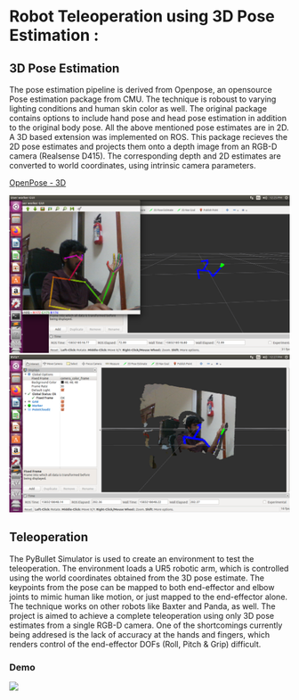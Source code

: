 # Robot Teleoperation using 3D Pose Estimation :

## 3D Pose Estimation
The pose estimation pipeline is derived from Openpose, an opensource Pose estimation package from CMU. The technique is roboust to varying lighting conditions and human skin color as well. The original package contains options to include hand pose and head pose estimation in addition to the original body pose. All the above mentioned pose estimates are in 2D.
A 3D based extension was implemented on ROS. This package recieves the 2D pose estimates and projects them onto a depth image from an RGB-D camera (Realsense D415). The corresponding depth and 2D estimates are converted to world coordinates, using intrinsic camera parameters.

[OpenPose - 3D](https://github.com/anushl9o5/openpose_ros)

![](pose_samples/sample3d_1.png)
![](pose_samples/sample3d_2.png)

## Teleoperation

The PyBullet Simulator is used to create an environment to test the teleoperation. The environment loads a UR5 robotic arm, which is controlled using the world coordinates obtained from the 3D pose estimate. The keypoints from the pose can be mapped to both end-effector and elbow joints to mimic human like motion, or just mapped to the end-effector alone. The technique works on other robots like Baxter and Panda, as well. The project is aimed to achieve a complete teleoperation using only 3D pose estimates from a single RGB-D camera. One of the shortcomings currently being addresed is the lack of accuracy at the hands and fingers, which renders control of the end-effector DOFs (Roll, Pitch & Grip) difficult.

### Demo

![](gifs/rob_teleop.gif) 
